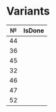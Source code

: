 # Variants

| №   | IsDone |
|:---:|:------:|
| 44  |        |
| 36  |        |
| 45  |        |
| 32  |        |
| 46  |        |
| 47  |        |
| 52  |        |


